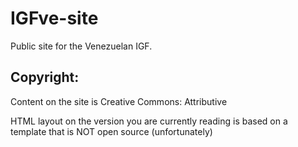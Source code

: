 # IGFve-site

Public site for the Venezuelan IGF.

## Copyright:

Content on the site is Creative Commons: Attributive

HTML layout on the version you are currently reading is based on a template that is NOT open source (unfortunately)
